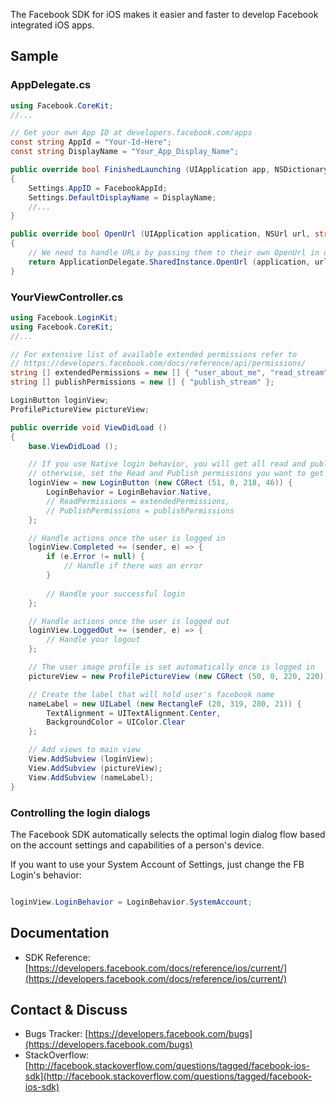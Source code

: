 The Facebook SDK for iOS makes it easier and faster to develop Facebook integrated iOS apps.

## Sample

### AppDelegate.cs

```csharp
using Facebook.CoreKit;
//...

// Get your own App ID at developers.facebook.com/apps
const string AppId = "Your-Id-Here";
const string DisplayName = "Your_App_Display_Name";

public override bool FinishedLaunching (UIApplication app, NSDictionary options)
{
	Settings.AppID = FacebookAppId;
	Settings.DefaultDisplayName = DisplayName;
	//...
}

public override bool OpenUrl (UIApplication application, NSUrl url, string sourceApplication, NSObject annotation)
{
	// We need to handle URLs by passing them to their own OpenUrl in order to make the SSO authentication works.
	return ApplicationDelegate.SharedInstance.OpenUrl (application, url, sourceApplication, annotation);
}

```

### YourViewController.cs

```csharp
using Facebook.LoginKit;
using Facebook.CoreKit;
//...

// For extensive list of available extended permissions refer to 
// https://developers.facebook.com/docs/reference/api/permissions/
string [] extendedPermissions = new [] { "user_about_me", "read_stream"};
string [] publishPermissions = new [] { "publish_stream" };

LoginButton loginView;
ProfilePictureView pictureView;

public override void ViewDidLoad ()
{
	base.ViewDidLoad ();

	// If you use Native login behavior, you will get all read and publish permisions
	// otherwise, set the Read and Publish permissions you want to get
	loginView = new LoginButton (new CGRect (51, 0, 218, 46)) {
		LoginBehavior = LoginBehavior.Native,
		// ReadPermissions = extendedPermissions,
		// PublishPermissions = publishPermissions
	};

	// Handle actions once the user is logged in
	loginView.Completed += (sender, e) => {
		if (e.Error != null) {
			// Handle if there was an error
		}
		
		// Handle your successful login
	};

	// Handle actions once the user is logged out
	loginView.LoggedOut += (sender, e) => {
		// Handle your logout
	};

	// The user image profile is set automatically once is logged in
	pictureView = new ProfilePictureView (new CGRect (50, 0, 220, 220));

	// Create the label that will hold user's facebook name
	nameLabel = new UILabel (new RectangleF (20, 319, 280, 21)) {
		TextAlignment = UITextAlignment.Center,
		BackgroundColor = UIColor.Clear
	};

	// Add views to main view
	View.AddSubview (loginView);
	View.AddSubview (pictureView);
	View.AddSubview (nameLabel);
}

```

### Controlling the login dialogs

The Facebook SDK automatically selects the optimal login dialog flow based on the account settings and capabilities of a person's device.

If you want to use your System Account of Settings, just change the FB Login's behavior:

```csharp

loginView.LoginBehavior = LoginBehavior.SystemAccount;

```

## Documentation

* SDK Reference: [https://developers.facebook.com/docs/reference/ios/current/](https://developers.facebook.com/docs/reference/ios/current/)

## Contact & Discuss

* Bugs Tracker: [https://developers.facebook.com/bugs](https://developers.facebook.com/bugs)
* StackOverflow: [http://facebook.stackoverflow.com/questions/tagged/facebook-ios-sdk](http://facebook.stackoverflow.com/questions/tagged/facebook-ios-sdk)